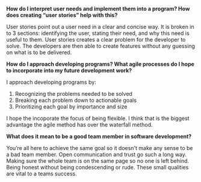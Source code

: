 **How do I interpret user needs and implement them into a program? How does creating “user stories” help with this?**

User stories point out a user need in a clear and concise way.  It is broken in to 3 sections: identifying the user, stating their need, and why this need is useful to them. User stories creates a clear problem for the developer to solve. The developers are then able to create features without any guessing on what is to be delivered.

**How do I approach developing programs? What agile processes do I hope to incorporate into my future development work?**

I approach developing programs by:
1. Recognizing the problems needed to be solved
2. Breaking each problem down to actionable goals
3. Prioritizing each goal by importance and size

I hope the incoporate the focus of being flexible. I think that is the biggest advantage the agile method has over the waterfall method.

**What does it mean to be a good team member in software development?**

You’re all here to achieve the same goal so it doesn't make any sense to be a bad team member. Open communication and trust go such a long way. Making sure the whole team is on the same page so no one is left behind. Being honest without being condescending or rude. These small qualities are vital to a teams success.
